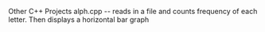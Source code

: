 Other C++ Projects 
  alph.cpp -- reads in a file and counts frequency of each letter. Then displays a horizontal bar graph
